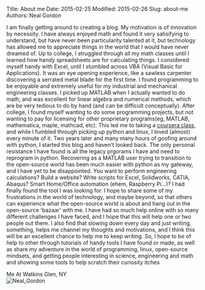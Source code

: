Title: About me
Date: 2015-02-25
Modified: 2015-02-26
Slug: about-me
Authors: Neal Gordon

I am finally getting around to creating a blog. My motivation is of innovation by necessity. I have always enjoyed math and found it very satisifying to understand, but have never been particularity talented at it, but technology has allowed me to appreciate things in the world that I would have never dreamed of. Up to college, I struggled through all my math classes until I learned how handy spreadsheets are for calculating things. I considered myself handy with Excel, until I stumbled across VBA (Visual Basic for Applications). It was an eye opening experience, like a sawless carpenter discovering a serrated metal blade for the first time. I found programming to be enjoyable and extremely useful for my industrial and mechanical engineering classes. I picked up MATLAB when I actually wanted to do math, and was excellent for linear algebra and numerical methods, which are be very tedious to do by hand (and can be difficult conceptually). 
After college, I found myself wanting to do some programming projects, but not wanting to pay for licensing for other proprietary programs(eg, MATLAB, mathematica, maple, mathcad, etc). This led me to taking a [coursera class](https://www.coursera.org/course/scientificcomp), and while I fumbled through picking up python and linux, I loved (almost) every minute of it. Two years later and many many hours of goofing around with python, I started this blog and haven't looked back. The only personal resistance I have found is all the legacy prgorams I have and need to reprogram in python. Recovering as a MATLAB user trying to transition to the open-source world has been much easier with python as my gateway, and I have yet to be disappointed. You want to perform engineering calculations? Build a website? Write scripts for Excel, Solidworks, CATIA, Abaqus? Smart Home/Office automation (ehem, Raspberry Pi...)? I had finally found the tool I was looking for.
I hope to share some of my frustrations in the world of technology, and maybe beyond, so that others can experience what the open-source world is about and hang out in the open-source 'bazaar' with me. I have had so much help online with so many different challenges I have faced, and I hope that this will help one or two people out there. I also find that slowing down every day and just writing, something, helps me channel my thoughts and motivations, and I think this will be an excellent chance to help me to keep writing.
So, I hope to be of help to other through tutorials of handy tools I have found or made, as well as share my adventure in the world of programming, linux, open-source mindsets, and getting people interesting in science, engineering and math and showing some tools to help scratch their curiosity itches 

Me At Watkins Glen, NY  
![Neal_Gordon]({attach}/images/Neal_Gordon.jpg)